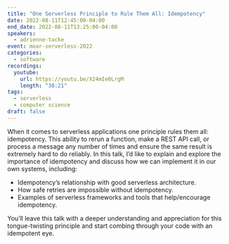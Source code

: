 ```yaml
---
title: "One Serverless Principle to Rule Them All: Idempotency"
date: 2022-08-11T12:45:00-04:00
end_date: 2022-08-11T13:25:00-04:00
speakers:
  - adrienne-tacke
event: moar-serverless-2022
categories:
  - software
recordings:
  youtube:
    url: https://youtu.be/X24mIe0LrgM
    length: "38:21"
tags:
  - serverless
  - computer science
draft: false
---
```


When it comes to serverless applications one principle rules them all: idempotency. This ability to rerun a function, make a REST API call, or process a message any number of times and ensure the same result is extremely hard to do reliably. In this talk, I’d like to explain and explore the importance of idempotency and discuss how we can implement it in our own systems, including:

- Idempotency’s relationship with good serverless architecture.
- How safe retries are impossible without idempotency.
- Examples of serverless frameworks and tools that help/encourage idempotency.

You’ll leave this talk with a deeper understanding and appreciation for this tongue-twisting principle and start combing through your code with an idempotent eye.
